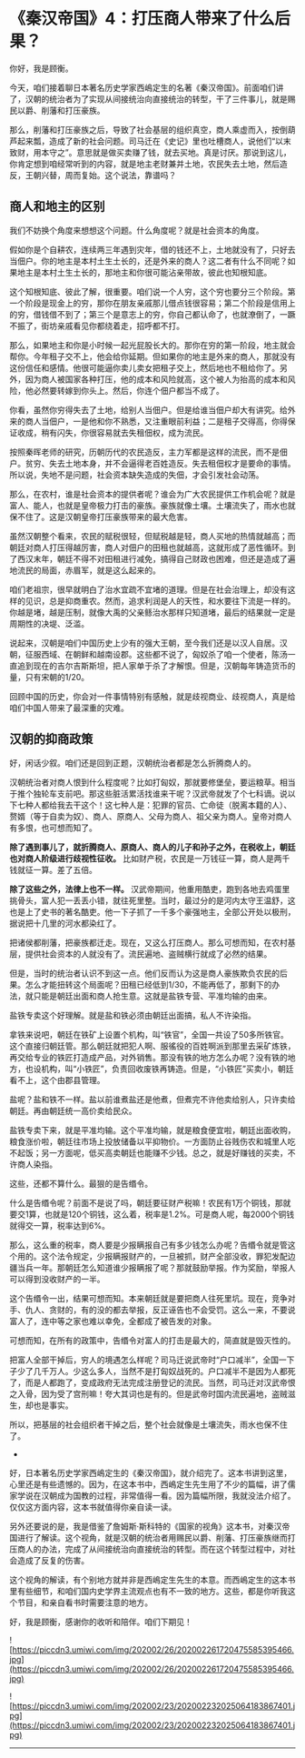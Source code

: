 # 《秦汉帝国》4：打压商人带来了什么后果？

你好，我是顾衡。

今天，咱们接着聊日本著名历史学家西嶋定生的名著《秦汉帝国》。前面咱们讲了，汉朝的统治者为了实现从间接统治向直接统治的转型，干了三件事儿，就是赐民以爵、削藩和打压豪族。

那么，削藩和打压豪族之后，导致了社会基层的组织真空，商人乘虚而入，按倒葫芦起来瓢，造成了新的社会问题。司马迁在《史记》里也吐槽商人，说他们“以末致财，用本守之”。意思就是做买卖赚了钱，就去买地。真是讨厌。那说到这儿，你肯定想到咱经常听到的内容，就是地主老财兼并土地，农民失去土地，然后造反，王朝兴替，周而复始。这个说法，靠谱吗？

## 商人和地主的区别

我们不妨换个角度来想想这个问题。什么角度呢？就是社会资本的角度。

假如你是个自耕农，连续两三年遇到灾年，借的钱还不上，土地就没有了，只好去当佃户。你的地主是本村土生土长的，还是外来的商人？这二者有什么不同呢？如果地主是本村土生土长的，那地主和你很可能沾亲带故，彼此也知根知底。

这个知根知底、彼此了解，很重要。咱们说一个人穷，这个穷也要分三个阶段。第一个阶段是现金上的穷，那你在朋友亲戚那儿借点钱很容易；第二个阶段是信用上的穷，借钱借不到了；第三个是意志上的穷，你自己都认命了，也就潦倒了，一蹶不振了，街坊亲戚看见你都绕着走，招呼都不打。

那么，如果地主和你是小时候一起光屁股长大的。那你在穷的第一阶段，地主就会帮你。今年租子交不上，他会给你延期。但如果你的地主是外来的商人，那就没有这份信任和感情。他很可能逼你卖儿卖女把租子交上，然后地也不租给你了。另外，因为商人被国家各种打压，他的成本和风险就高，这个被人为抬高的成本和风险，他必然要转嫁到你头上。然后，你连个佃户都当不成了。

你看，虽然你穷得失去了土地，给别人当佃户。但是给谁当佃户却大有讲究。给外来的商人当佃户，一是他和你不熟悉，又注重眼前利益；二是租子交得高，你得保证收成，稍有闪失，你很容易就去失租佃权，成为流民。

按照秦晖老师的研究，历朝历代的农民造反，主力军都是这样的流民，而不是佃户。贫穷、失去土地本身，并不会逼得老百姓造反。失去租佃权才是要命的事情。所以说，失地不是问题，社会资本缺失造成的失佃，才会引发社会动荡。

那么，在农村，谁是社会资本的提供者呢？谁会为广大农民提供工作机会呢？就是富人、能人，也就是皇帝极力打击的豪族。豪族就像土壤。土壤流失了，雨水也就保不住了。这是汉朝皇帝打压豪族带来的最大危害。

虽然汉朝整个看来，农民的赋税很轻，但赋税越是轻，商人买地的热情就越高；而朝廷对商人打压得越厉害，商人对佃户的田租也就越高，这就形成了恶性循环。到了西汉末年，朝廷不得不对田租进行减免，搞得自己财政也困难，但还是造成了遍地流民的局面，赤眉军，就是这么起来的。

咱们老祖宗，很早就明白了治水宜疏不宜堵的道理。但是在社会治理上，却没有这样的见识，总是抑商重农。然而，追求利润是人的天性，和水要往下流是一样的。你越是堵，越是压制，就像大禹的父亲鲧治水那样只知道堵，最后的结果就一定是周期性的决堤、泛滥。

说起来，汉朝是咱们中国历史上少有的强大王朝，至今我们还是以汉人自居。汉朝，征服西域、在朝鲜和越南设郡。这些都不说了，匈奴杀了咱一个使者，陈汤一直追到现在的吉尔吉斯斯坦，把人家单于杀了才解恨。但是，汉朝每年铸造货币的量，只有宋朝的1/20。

回顾中国的历史，你会对一件事情特别有感触，就是歧视商业、歧视商人，真是给咱们中国人带来了最深重的灾难。

## 汉朝的抑商政策

好，闲话少叙。咱们还是回到正题，汉朝统治者都是怎么折腾商人的。

汉朝统治者对商人恨到什么程度呢？比如打匈奴，那就要修堡垒，要运粮草。相当于推个独轮车支前吧。那这些脏活累活找谁来干呢？汉武帝就发了个七科谪。说以下七种人都给我去干这个！这七种人是：犯罪的官员、亡命徒（脱离本籍的人）、赘婿（等于自卖为奴）、商人、原商人、父母为商人、祖父亲为商人。皇帝对商人有多恨，也可想而知了。

 **除了遇到事儿了，就折腾商人、原商人、商人的儿子和孙子之外，在税收上，朝廷也对商人阶级进行歧视性征收。** 比如财产税，农民是一万钱征一算，商人是两千钱就征一算。差了五倍。

 **除了这些之外，法律上也不一样。** 汉武帝期间，他重用酷吏，跑到各地去鸡蛋里挑骨头，富人犯一丢丢小错，就往死里整。当时，最过分的是河内太守王温舒，这也是上了史书的著名酷吏。他一下子抓了一千多个豪强地主，全部公开处以极刑，据说把十几里的河水都染红了。

把诸侯都削藩，把豪族都迁走。现在，又这么打压商人。那么可想而知，在农村基层，提供社会资本的人就没有了。流民遍地、盗贼横行就成了必然的结果。

但是，当时的统治者认识不到这一点。他们反而认为这是商人豪族欺负农民的后果。怎么才能扭转这个局面呢？田租已经低到1/30，不能再低了，那剩下的办法，就只能是朝廷出面和商人抢生意。这就是盐铁专营、平准均输的由来。

盐铁专卖这个好理解。就是盐和铁必须由朝廷出面搞，私人不许染指。

拿铁来说吧，朝廷在铁矿上设置个机构，叫“铁官”，全国一共设了50多所铁官。这个直接归朝廷管。那么朝廷就把犯人啊、服徭役的百姓啊派到那里去采矿炼铁，再交给专业的铁匠打造成产品，对外销售。那没有铁的地方怎么办呢？没有铁的地方，也设机构，叫“小铁匠”，负责回收废铁再铸造。但是，“小铁匠”买卖小，朝廷看不上，这个由郡县管理。

盐呢？盐和铁不一样。盐以前谁煮盐还是他煮，但煮完不许他卖给别人，只许卖给朝廷。再由朝廷统一高价卖给民众。

盐铁专卖下来，就是平准均输。这个平准均输，就是粮食便宜啦，朝廷出面收购，粮食涨价啦，朝廷往市场上投放储备以平抑物价。一方面防止谷贱伤农和城里人吃不起饭；另一方面呢，低买高卖朝廷也能赚不少钱。总之，就是好赚钱的买卖，不许商人染指。

这些，还都不算什么。最狠的是告缗令。

什么是告缗令呢？前面不是说了吗，朝廷要征财产税嘛！农民有1万个铜钱，那就要交1算，也就是120个铜钱，这么着，税率是1.2%。可是商人呢，每2000个铜钱就得交一算，税率达到6%。

那么，这么重的税率，商人要是少报瞒报自己有多少钱怎么办呢？告缗令就是管这个用的。这个法令规定，少报瞒报财产的，一旦被抓，财产全部没收，罪犯发配边疆当兵一年。那朝廷怎么知道谁少报瞒报了呢？那就鼓励举报。作为奖励，举报人可以得到没收财产的一半。

这个告缗令一出，结果可想而知。本来朝廷就是要把商人往死里坑。现在，竞争对手、仇人、贪财的，有的没的都去举报，反正诬告也不会受罚。这么一来，不要说富人了，连中等之家也难以幸免，全都成了被告发的对象。

可想而知，在所有的政策中，告缗令对富人的打击是最大的，简直就是毁灭性的。

把富人全部干掉后，穷人的境遇怎么样呢？司马迁说武帝时“户口减半”，全国一下子少了几千万人。少这么多人，当然不是打匈奴战死的。户口减半不是因为人都死了，而是人都跑了，变成政府无法完成注册登记的流民。当然，司马迁对汉武帝恨之入骨，因为受了宫刑嘛！夸大其词也是有的。但是武帝时国内流民遍地，盗贼滋生，却也是事实。

所以，把基层的社会组织者干掉之后，整个社会就像是土壤流失，雨水也保不住了。

*

好，日本著名历史学家西嶋定生的《秦汉帝国》，就介绍完了。这本书讲到这里，心里还是有些遗憾的。因为，在这本书中，西嶋定生先生用了不少的篇幅，讲了儒家学说在汉朝成为国教的过程，非常值得一看。因为篇幅所限，我就没法介绍了。仅仅这方面内容，这本书就值得你亲自读一读。

另外还要说的是，我是借鉴了詹姆斯·斯科特的《国家的视角》这本书，对秦汉帝国进行了解读。这个视角，就是汉朝的统治者用赐民以爵、削藩、打压豪族继而打压商人的办法，完成了从间接统治向直接统治的转型。而在这个转型过程中，对社会造成了反复的伤害。

这个视角的解读，有个别地方就并非是西嶋定生先生的本意。而西嶋定生的这本书里有些细节，和咱们国内史学界主流观点也有不一致的地方。这些，都是你听我这个节目，和亲自看书时需要注意的地方。

好，我是顾衡，感谢你的收听和陪伴。咱们下期见！

![https://piccdn3.umiwi.com/img/202002/26/202002261720475585395466.jpg](https://piccdn3.umiwi.com/img/202002/26/202002261720475585395466.jpg)

![https://piccdn3.umiwi.com/img/202002/23/202002232025064183867401.jpg](https://piccdn3.umiwi.com/img/202002/23/202002232025064183867401.jpg)

---
